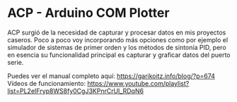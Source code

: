 # ACP - Arduino COM Plotter
ACP surgió de la necesidad de capturar y procesar datos en mis proyectos caseros. Poco a poco voy incorporando más opciones como por ejemplo el simulador de sistemas de primer orden y los métodos de sintonía PID, pero en esencia su funcionalidad principal es capturar y graficar datos del puerto serie.

Puedes ver el manual completo aquí: https://garikoitz.info/blog/?p=674
Vídeos de funcionamiento: https://www.youtube.com/playlist?list=PL2eIFryp8WS8fy0CgJ3KPnrCrUI_RDqN6
